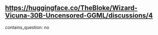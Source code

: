 ## https://huggingface.co/TheBloke/Wizard-Vicuna-30B-Uncensored-GGML/discussions/4

contains_question: no